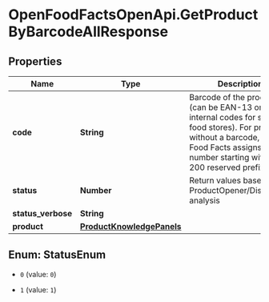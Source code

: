 # OpenFoodFactsOpenApi.GetProductByBarcodeAllResponse

## Properties

Name | Type | Description | Notes
------------ | ------------- | ------------- | -------------
**code** | **String** | Barcode of the product (can be EAN-13 or internal codes for some food stores). For products without a barcode, Open Food Facts assigns a  number starting with the 200 reserved prefix.  | [optional] 
**status** | **Number** | Return values based on ProductOpener/Display.pm analysis | [optional] 
**status_verbose** | **String** |  | [optional] 
**product** | [**ProductKnowledgePanels**](ProductKnowledgePanels.md) |  | [optional] 



## Enum: StatusEnum


* `0` (value: `0`)

* `1` (value: `1`)




